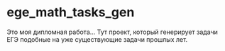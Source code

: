 # ege_math_tasks_gen
Это моя дипломная работа... Тут проект, который генерирует задачи ЕГЭ подобные на уже существующие задачи прошлых лет.
